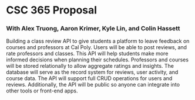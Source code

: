 # CSC 365 Proposal
### With Alex Truong, Aaron Krimer, Kyle Lin, and Colin Hassett
Building a class review API to give students a platform to leave feedback on courses and professors at Cal Poly. Users will be able to post reviews, and rate professors and classes.
This API will help students make more informed decisions when planning their schedules. Professors and courses will be stored relationally to allow aggregate ratings and insights.
The database will serve as the record system for reviews, user activity, and course data. The API will support full CRUD operations for users and reviews.
Additionally, the API will be public so anyone can integrate into other tools or front-end apps.
